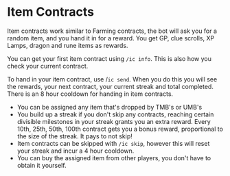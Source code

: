 # Item Contracts

Item contracts work similar to Farming contracts, the bot will ask you for a random item, and you hand it in for a reward. You get GP, clue scrolls, XP Lamps, dragon and rune items as rewards.

You can get your first item contract using `/ic info`. This is also how you check your current contract.

To hand in your item contract, use /`ic send`. When you do this you will see the rewards, your next contract, your current streak and total completed. There is an 8 hour cooldown for handing in item contracts.

* You can be assigned any item that's dropped by TMB's or UMB's
* You build up a streak if you don't skip any contracts, reaching certain divisible milestones in your streak grants you an extra reward. Every 10th, 25th, 50th, 100th contract gets you a bonus reward, proportional to the size of the streak. It pays to not skip!
* Item contracts can be skipped with `/ic skip`, however this will reset your streak and incur a 4 hour cooldown.
* You can buy the assigned item from other players, you don't have to obtain it yourself.

